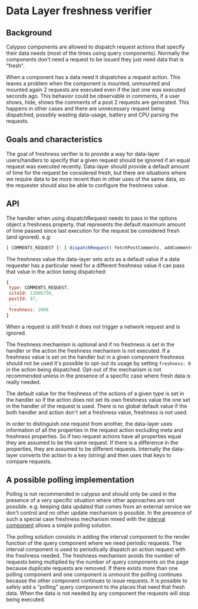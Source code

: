 # Data Layer freshness verifier

## Background

Calypso components are allowed to dispatch request actions that specify their data needs (most of the times using query components). Normally the components don't need a request to be issued they just need data that is "fresh".

When a component has a data need it dispatches a request action. This leaves a problem when the component is mounted, unmounted and mounted again 2 requests are executed even if the last one was executed seconds ago. This behavior could be observable in comments, if a user shows, hide, shows the comments of a post 2 requests are generated. This happens in other cases and there are unnecessary request being dispatched, possibly wasting data-usage, battery and CPU parsing the requests.

## Goals and characteristics

The goal of freshness verifier is to provide a way for data-layer users/handlers to specify that a given request should be ignored if an equal request was executed recently.
Data-layer should provide a default amount of time for the request be considered fresh, but there are situations where we require data to be more recent than in other uses of the same data, so the requester should also be able to configure the freshness value.

## API
The handler when using dispatchRequest needs to pass in the options object a freshness property, that represents the default maximum amount of time passed since last execution for the request be considered fresh (and ignored).
e.g:
```js
[ COMMENTS_REQUEST ]: [ dispatchRequest( fetchPostComments, addComments, announceFailure, noop, { freshness: 10000 } ) ],
```
The freshness value the data-layer sets acts as a default value if a data requester has a particular need for a different freshness value it can pass that value in the action being dispatched:
```js
{
 type: COMMENTS_REQUEST,
 siteId: 12886750,
 postId: 97,
 ...
 freshness: 2000
}
```
When a request is still fresh it does not trigger a network request and is ignored.

The freshness mechanism is optional and if no freshness is set in the handler or the action the freshness mechanism is not executed. If a freshness value is set on the handler but in a given component freshness should not be used it's possible to opt-out its usage by setting `freshness: 0` in the action being dispatched. Opt-out of the mechanism is not recommended unless in the presence of a specific case where fresh data is really needed.

The default value for the freshness of the actions of a given type is set in the handler so if the action does not set its own freshness value the one set in the handler of the request is used. There is no global default value if the both handler and action don't set a freshness value, freshness is not used.

In order to distinguish one request from another, the data-layer uses information of all the properties in the request action excluding meta and freshness properties. So if two request actions have all properties equal they are assumed to be the same request. If there is a difference in the properties, they are assumed to be different requests. Internally the data-layer converts the action to a key (string) and then uses that keys to compare requests. 

## A possible polling implementation

Polling is not recommended in calypso and should only be used in the presence of a very specific situation where other approaches are not possible. e.g. keeping data updated that comes from an external service we don't control and no other update mechanism is possible.
In the presence of such a special case freshness mechanism mixed with the [interval component](https://github.com/Automattic/wp-calypso/tree/master/client/lib/interval) allows a simple polling solution.

The polling solution consists in adding the interval component to the render function of the query component where we need periodic requests. The interval component is used to periodically dispatch an action request with the freshness needed. The freshness mechanism avoids the number of requests being multiplied by the number of query components on the page because duplicate requests are removed.
If there exists more than one polling component and one component is unmount the polling continues because the other component continues to issue requests.
It is possible to safely add a "polling" query component to the places that need that fresh data. When the data is not needed by any component the requests will stop being executed.